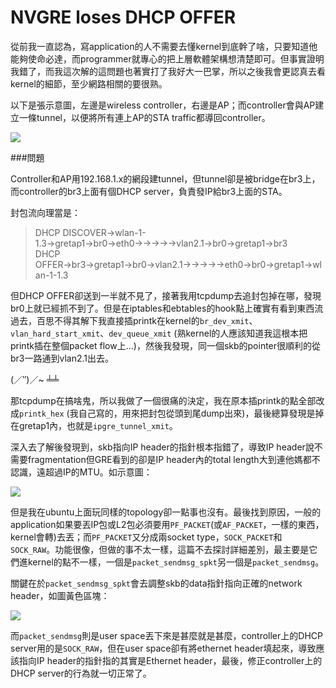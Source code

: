 # NVGRE loses DHCP OFFER

從前我一直認為，寫application的人不需要去懂kernel到底幹了啥，只要知道他能夠使命必達，而programmer就專心的把上層軟體架構想清楚即可。但事實證明我錯了，而我這次解的這問題也著實打了我好大一巴掌，所以之後我會更認真去看kernel的細節，至少網路相關的要很熟。
 
以下是張示意圖，左邊是wireless controller，右邊是AP；而controller會與AP建立一條tunnel，以便將所有連上AP的STA traffic都導回controller。

![](http://i.imgur.com/h1NuqZm.jpg)

###問題
 
Controller和AP用192.168.1.x的網段建tunnel，但tunnel卻是被bridge在br3上，而controller的br3上面有個DHCP server，負責發IP給br3上面的STA。
 
封包流向理當是：
> DHCP DISCOVER→wlan-1-1.3→gretap1→br0→eth0→→→→→vlan2.1→br0→gretap1→br3   
> DHCP OFFER→br3→gretap1→br0→vlan2.1→→→→→eth0→br0→gretap1→wlan-1-1.3

但DHCP OFFER卻送到一半就不見了，接著我用tcpdump去追封包掉在哪，發現br0上就已經抓不到了。但是在iptables和ebtables的hook點上確實有看到東西流過去，百思不得其解下我直接插printk在kernel的`br_dev_xmit`、`vlan_hard_start_xmit`、`dev_queue_xmit` (熟kernel的人應該知道我這根本把printk插在整個packet flow上...)，然後我發現，同一個skb的pointer很順利的從br3一路通到vlan2.1出去。
 
(／‵′)／~ ╧╧
 
那tcpdump在搞啥鬼，所以我做了一個很痛的決定，我在原本插printk的點全部改成`printk_hex` (我自己寫的，用來把封包從頭到尾dump出來)，最後總算發現是掉在gretap1內，也就是`ipgre_tunnel_xmit`。

深入去了解後發現到，skb指向IP header的指針根本指錯了，導致IP header說不需要fragmentation但GRE看到的卻是IP header內的total length大到連他媽都不認識，遠超過IP的MTU。如示意圖：

![](http://i.imgur.com/AoJJDtd.jpg)

但是我在ubuntu上面玩同樣的topology卻一點事也沒有。最後找到原因，一般的application如果要丟IP包或L2包必須要用`PF_PACKET`(或`AF_PACKET`，一樣的東西，kernel會轉)去丟；而`PF_PACKET`又分成兩socket type，`SOCK_PACKET`和`SOCK_RAW`。功能很像，但做的事不太一樣，這篇不去探討詳細差別，最主要是它們進kernel的點不一樣，一個是`packet_sendmsg_spkt`另一個是`packet_sendmsg`。
 
關鍵在於`packet_sendmsg_spkt`會去調整skb的data指針指向正確的network header，如圖黃色區塊：

![](http://i.imgur.com/ydA8gqX.jpg)

而`packet_sendmsg`則是user space丟下來是甚麼就是甚麼，controller上的DHCP server用的是`SOCK_RAW`，但在user space卻有將ethernet header填起來，導致應該指向IP header的指針指的其實是Ethernet header，最後，修正controller上的DHCP server的行為就一切正常了。




 
